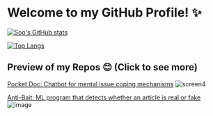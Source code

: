 # Welcome to my GitHub Profile! ✨

[![Soo's GitHub stats](https://github-readme-stats.vercel.app/api?username=soojlee0106)](https://github.com/soojlee0106/github-readme-stats)

[![Top Langs](https://github-readme-stats.vercel.app/api/top-langs/?username=soojlee0106)](https://github.com/soojlee0106/github-readme-stats)


## Preview of my Repos 😊 (Click to see more)
[Pocket Doc: Chatbot for mental issue coping mechanisms](https://github.com/soojlee0106/Pocket-Doc)
![screen4](https://user-images.githubusercontent.com/104475739/201041557-1616a9a5-1e7e-483d-ab00-bd041e97344b.JPG)  

[Anti-Bait: ML program that detects whether an article is real or fake](https://github.com/soojlee0106/Anti-Bait)
![image](https://user-images.githubusercontent.com/104475739/201845707-413bc5d0-55d5-47fa-a2d5-d5ad9f84cc37.png)
